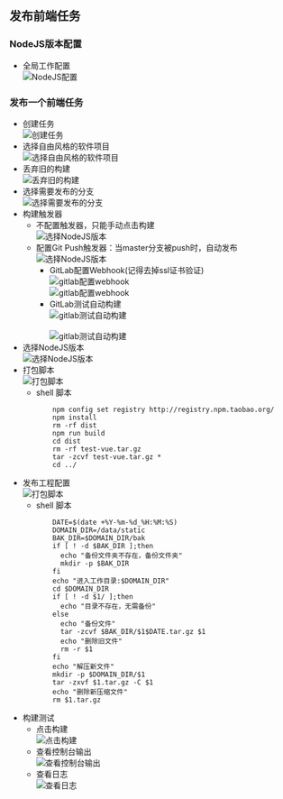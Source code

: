 ## 发布前端任务

### NodeJS版本配置
* 全局工作配置
  <br>![NodeJS配置](http://xuye-private.oss-cn-shanghai.aliyuncs.com/mackdown/Jenkins/47.png)


### 发布一个前端任务
* 创建任务
  <br>![创建任务](http://xuye-private.oss-cn-shanghai.aliyuncs.com/mackdown/Jenkins/20.png)
* 选择自由风格的软件项目
  <br>![选择自由风格的软件项目](http://xuye-private.oss-cn-shanghai.aliyuncs.com/mackdown/Jenkins/40.png)
* 丢弃旧的构建
  <br>![丢弃旧的构建](http://xuye-private.oss-cn-shanghai.aliyuncs.com/mackdown/Jenkins/41.png)
* 选择需要发布的分支
  <br>![选择需要发布的分支](http://xuye-private.oss-cn-shanghai.aliyuncs.com/mackdown/Jenkins/42.png)
* 构建触发器
  * 不配置触发器，只能手动点击构建
  <br>![选择NodeJS版本](http://xuye-private.oss-cn-shanghai.aliyuncs.com/mackdown/Jenkins/46.png)
  * 配置Git Push触发器：当master分支被push时，自动发布
  <br>![选择NodeJS版本](http://xuye-private.oss-cn-shanghai.aliyuncs.com/mackdown/Jenkins/48.png)
      * GitLab配置Webhook(记得去掉ssl证书验证)
        <br>![gitlab配置webhook](http://xuye-private.oss-cn-shanghai.aliyuncs.com/mackdown/Jenkins/25.png)
        <br>![gitlab配置webhook](http://xuye-private.oss-cn-shanghai.aliyuncs.com/mackdown/Jenkins/29.png)    
      * GitLab测试自动构建
        <br>![gitlab测试自动构建](http://xuye-private.oss-cn-shanghai.aliyuncs.com/mackdown/Jenkins/26.png)  
        <br>![gitlab测试自动构建](http://xuye-private.oss-cn-shanghai.aliyuncs.com/mackdown/Jenkins/27.png)  
* 选择NodeJS版本
  <br>![选择NodeJS版本](http://xuye-private.oss-cn-shanghai.aliyuncs.com/mackdown/Jenkins/43.png)
* 打包脚本
  <br>![打包脚本](http://xuye-private.oss-cn-shanghai.aliyuncs.com/mackdown/Jenkins/44.png)
  * shell 脚本
    ```shell script
        npm config set registry http://registry.npm.taobao.org/
        npm install
        rm -rf dist
        npm run build
        cd dist
        rm -rf test-vue.tar.gz
        tar -zcvf test-vue.tar.gz *
        cd ../
    ```
* 发布工程配置
  <br>![打包脚本](http://xuye-private.oss-cn-shanghai.aliyuncs.com/mackdown/Jenkins/45.png)
  * shell 脚本
    ```shell script
        DATE=$(date +%Y-%m-%d_%H:%M:%S)
        DOMAIN_DIR=/data/static
        BAK_DIR=$DOMAIN_DIR/bak
        if [ ! -d $BAK_DIR ];then
          echo "备份文件夹不存在，备份文件夹"   
          mkdir -p $BAK_DIR
        fi
        echo "进入工作目录:$DOMAIN_DIR"
        cd $DOMAIN_DIR
        if [ ! -d $1/ ];then
          echo "目录不存在，无需备份"
        else
          echo "备份文件"
          tar -zcvf $BAK_DIR/$1$DATE.tar.gz $1
          echo "删除旧文件"
          rm -r $1
        fi
        echo "解压新文件"
        mkdir -p $DOMAIN_DIR/$1
        tar -zxvf $1.tar.gz -C $1
        echo "删除新压缩文件"
        rm $1.tar.gz
    ```
* 构建测试
    * 点击构建
      <br>![点击构建](http://xuye-private.oss-cn-shanghai.aliyuncs.com/mackdown/Jenkins/52.png)
    * 查看控制台输出
      <br>![查看控制台输出](http://xuye-private.oss-cn-shanghai.aliyuncs.com/mackdown/Jenkins/53.png)
    * 查看日志
      <br>![查看日志](http://xuye-private.oss-cn-shanghai.aliyuncs.com/mackdown/Jenkins/54.png)
  